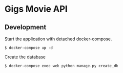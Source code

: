 # Gigs Movie API

## Development
Start the application with detached docker-compose.
```
$ docker-compose up -d
```

Create the database
```
$ docker-compose exec web python manage.py create_db
```
